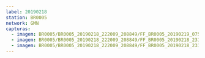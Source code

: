 ```yaml
---
label: 20190218
station: BR0005
network: GMN
capturas:
  - imagem: BR0005/BR0005_20190218_222009_208849/FF_BR0005_20190219_075737_476_0675328.fits_maxpixel.jpg
  - imagem: BR0005/BR0005_20190218_222009_208849/FF_BR0005_20190218_231133_512_0052224.fits_maxpixel.jpg
  - imagem: BR0005/BR0005_20190218_222009_208849/FF_BR0005_20190218_231013_523_0051456.fits_maxpixel.jpg
---
```

